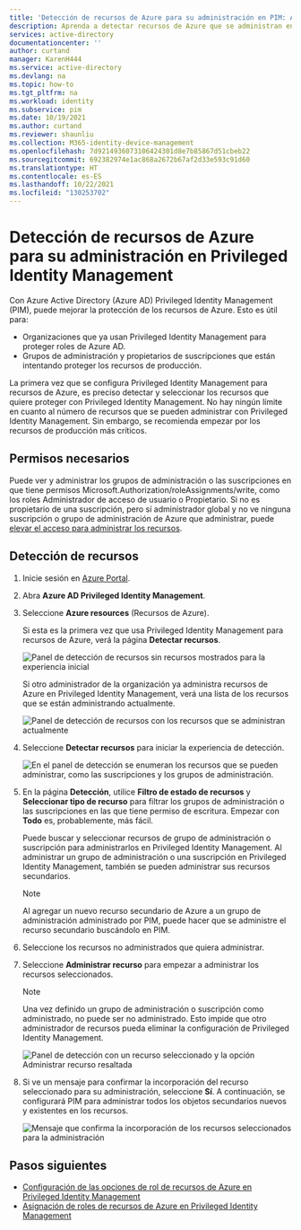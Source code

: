 ```yaml
---
title: 'Detección de recursos de Azure para su administración en PIM: Azure AD | Microsoft Docs'
description: Aprenda a detectar recursos de Azure que se administran en Azure AD Privileged Identity Management (PIM).
services: active-directory
documentationcenter: ''
author: curtand
manager: KarenH444
ms.service: active-directory
ms.devlang: na
ms.topic: how-to
ms.tgt_pltfrm: na
ms.workload: identity
ms.subservice: pim
ms.date: 10/19/2021
ms.author: curtand
ms.reviewer: shaunliu
ms.collection: M365-identity-device-management
ms.openlocfilehash: 7d9214936073106424301d8e7b85867d51cbeb22
ms.sourcegitcommit: 692382974e1ac868a2672b67af2d33e593c91d60
ms.translationtype: HT
ms.contentlocale: es-ES
ms.lasthandoff: 10/22/2021
ms.locfileid: "130253702"
---
```

# <a name="discover-azure-resources-to-manage-in-privileged-identity-management"></a>Detección de recursos de Azure para su administración en Privileged Identity Management

Con Azure Active Directory (Azure AD) Privileged Identity Management (PIM), puede mejorar la protección de los recursos de Azure. Esto es útil para:

- Organizaciones que ya usan Privileged Identity Management para proteger roles de Azure AD.
- Grupos de administración y propietarios de suscripciones que están intentando proteger los recursos de producción.

La primera vez que se configura Privileged Identity Management para recursos de Azure, es preciso detectar y seleccionar los recursos que quiere proteger con Privileged Identity Management. No hay ningún límite en cuanto al número de recursos que se pueden administrar con Privileged Identity Management. Sin embargo, se recomienda empezar por los recursos de producción más críticos.

## <a name="required-permissions"></a>Permisos necesarios

Puede ver y administrar los grupos de administración o las suscripciones en que tiene permisos Microsoft.Authorization/roleAssignments/write, como los roles Administrador de acceso de usuario o Propietario. Si no es propietario de una suscripción, pero sí administrador global y no ve ninguna suscripción o grupo de administración de Azure que administrar, puede [elevar el acceso para administrar los recursos](../../role-based-access-control/elevate-access-global-admin.md).

## <a name="discover-resources"></a>Detección de recursos

1. Inicie sesión en [Azure Portal](https://portal.azure.com/).

1. Abra **Azure AD Privileged Identity Management**.

1. Seleccione **Azure resources** (Recursos de Azure).

    Si esta es la primera vez que usa Privileged Identity Management para recursos de Azure, verá la página **Detectar recursos**.

    ![Panel de detección de recursos sin recursos mostrados para la experiencia inicial](./media/pim-resource-roles-discover-resources/discover-resources-first-run.png)

    Si otro administrador de la organización ya administra recursos de Azure en Privileged Identity Management, verá una lista de los recursos que se están administrando actualmente.

    ![Panel de detección de recursos con los recursos que se administran actualmente](./media/pim-resource-roles-discover-resources/discover-resources.png)

1. Seleccione **Detectar recursos** para iniciar la experiencia de detección.

    ![En el panel de detección se enumeran los recursos que se pueden administrar, como las suscripciones y los grupos de administración.](./media/pim-resource-roles-discover-resources/discovery-pane.png)

1. En la página **Detección**, utilice **Filtro de estado de recursos** y **Seleccionar tipo de recurso** para filtrar los grupos de administración o las suscripciones en las que tiene permiso de escritura. Empezar con **Todo** es, probablemente, más fácil.

   Puede buscar y seleccionar recursos de grupo de administración o suscripción para administrarlos en Privileged Identity Management. Al administrar un grupo de administración o una suscripción en Privileged Identity Management, también se pueden administrar sus recursos secundarios.

   > [!Note]
   > Al agregar un nuevo recurso secundario de Azure a un grupo de administración administrado por PIM, puede hacer que se administre el recurso secundario buscándolo en PIM.

1. Seleccione los recursos no administrados que quiera administrar.

1. Seleccione **Administrar recurso** para empezar a administrar los recursos seleccionados.

    > [!NOTE]
    > Una vez definido un grupo de administración o suscripción como administrado, no puede ser no administrado. Esto impide que otro administrador de recursos pueda eliminar la configuración de Privileged Identity Management.

    ![Panel de detección con un recurso seleccionado y la opción Administrar recurso resaltada](./media/pim-resource-roles-discover-resources/discovery-manage-resource.png)

1. Si ve un mensaje para confirmar la incorporación del recurso seleccionado para su administración, seleccione **Sí**. A continuación, se configurará PIM para administrar todos los objetos secundarios nuevos y existentes en los recursos.

    ![Mensaje que confirma la incorporación de los recursos seleccionados para la administración](./media/pim-resource-roles-discover-resources/discovery-manage-resource-message.png)

## <a name="next-steps"></a>Pasos siguientes

- [Configuración de las opciones de rol de recursos de Azure en Privileged Identity Management](pim-resource-roles-configure-role-settings.md)
- [Asignación de roles de recursos de Azure en Privileged Identity Management](pim-resource-roles-assign-roles.md)
